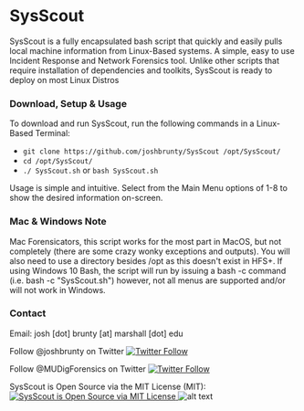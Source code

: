 # SysScout
SysScout is a fully encapsulated bash script that quickly and easily pulls local machine information from Linux-Based systems.  A simple, easy to use Incident Response and Network Forensics tool.  Unlike other scripts that require installation of dependencies and toolkits, SysScout is ready to deploy on most Linux Distros

### Download, Setup & Usage
  To download and run SysScout, run the following commands in a Linux-Based Terminal:
* ```git clone https://github.com/joshbrunty/SysScout /opt/SysScout/```
* ```cd /opt/SysScout/```
* ```./ SysScout.sh``` or ```bash SysScout.sh```

Usage is simple and intuitive.  Select from the Main Menu options of 1-8 to show the desired information on-screen.
  
### Mac & Windows Note
Mac Forensicators, this script works for the most part in MacOS, but not completely (there are some crazy wonky exceptions and outputs).  You will also need to use a directory besides /opt as this doesn't exist in HFS+. If using Windows 10 Bash, the script will run by issuing a bash -c command (i.e. bash -c "SysScout.sh") however, not all menus are supported and/or will not work in Windows.

### Contact
Email: josh [dot] brunty [at] marshall [dot] edu

Follow @joshbrunty on Twitter [![Twitter Follow](https://img.shields.io/twitter/follow/shields_io.svg?style=social&label=Follow&maxAge=25920)](https://twitter.com/joshbrunty) 

Follow @MUDigForensics on Twitter [![Twitter Follow](https://img.shields.io/twitter/follow/shields_io.svg?style=social&label=Follow&maxAge=25920)](https://twitter.com/MUDigForensics) 

SysScout is Open Source via the MIT License (MIT): <a href="https://opensource.org/licenses/MIT" rel="nofollow">
    <img src="https://img.shields.io/badge/license-MIT-blue.svg" alt="SysScout is Open Source via MIT License">
</a>
![alt text](https://raw.githubusercontent.com/joshbrunty/SysScout/SysScout_weare4n6.png)
